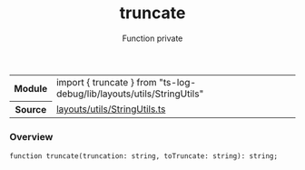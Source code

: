 <header class="symbol-info-header">    <h1 id="truncate">truncate</h1>    <label class="symbol-info-type-label function">Function</label>    <label class="api-type-label private">private</label>  </header>
<section class="symbol-info">      <table class="is-full-width">        <tbody>        <tr>          <th>Module</th>          <td>            <div class="lang-typescript">                <span class="token keyword">import</span> { truncate }                 <span class="token keyword">from</span>                 <span class="token string">"ts-log-debug/lib/layouts/utils/StringUtils"</span>                            </div>          </td>        </tr>        <tr>          <th>Source</th>          <td>            <a href="https://github.com/romakita/log-debug/blob/v4.0.3/src/layouts/utils/StringUtils.ts#L0-L0">                layouts/utils/StringUtils.ts            </a>        </td>        </tr>                </tbody>      </table>    </section>

### Overview

<pre><code class="typescript-lang">function <span class="token function">truncate</span><span class="token punctuation">(</span>truncation<span class="token punctuation">:</span> <span class="token keyword">string</span><span class="token punctuation">,</span> toTruncate<span class="token punctuation">:</span> <span class="token keyword">string</span><span class="token punctuation">)</span><span class="token punctuation">:</span> <span class="token keyword">string</span><span class="token punctuation">;</span></code></pre>
